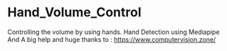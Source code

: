 # Hand_Volume_Control
Controlling the volume by using hands.
Hand Detection using Mediapipe
And A big help and huge thanks to : https://www.computervision.zone/
